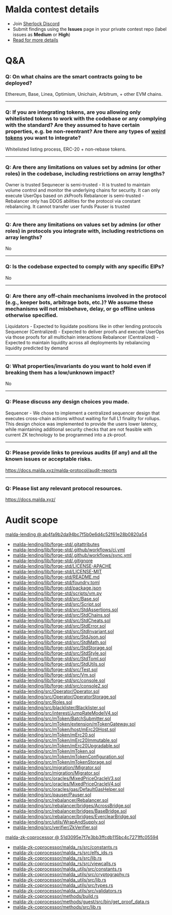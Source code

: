 # Malda contest details

- Join [Sherlock Discord](https://discord.gg/MABEWyASkp)
- Submit findings using the **Issues** page in your private contest repo (label issues as **Medium** or **High**)
- [Read for more details](https://docs.sherlock.xyz/audits/watsons)

# Q&A

### Q: On what chains are the smart contracts going to be deployed?
Ethereum, Base, Linea, Optimism, Unichain, Arbitrum, + other EVM chains. 
___

### Q: If you are integrating tokens, are you allowing only whitelisted tokens to work with the codebase or any complying with the standard? Are they assumed to have certain properties, e.g. be non-reentrant? Are there any types of [weird tokens](https://github.com/d-xo/weird-erc20) you want to integrate?
Whitelisted listing process, ERC-20 + non-rebase tokens. 
___

### Q: Are there any limitations on values set by admins (or other roles) in the codebase, including restrictions on array lengths?
Owner is trusted
Sequnecer is semi-trusted - It is trusted to maintain volume control and monitor the underlying chains for security. It can only execute UserOps based on zkProofs
Rebalancer is semi-trusted - Rebalancer only has DDOS abilities for the protocol via constant rebalancing. It cannot transfer user funds
Pauser is trusted
___

### Q: Are there any limitations on values set by admins (or other roles) in protocols you integrate with, including restrictions on array lengths?
No
___

### Q: Is the codebase expected to comply with any specific EIPs?
No
___

### Q: Are there any off-chain mechanisms involved in the protocol (e.g., keeper bots, arbitrage bots, etc.)? We assume these mechanisms will not misbehave, delay, or go offline unless otherwise specified.
Liquidators - Expected to liquidate positions like in other lending protocols
Sequencer (Centralized) - Expected to deliver proofs and execute UserOps via those proofs for all multichain interactions
Rebalancer (Centralized) - Expected to maintain liquidity across all deployments by rebalancing liquidity predicted by demand

___

### Q: What properties/invariants do you want to hold even if breaking them has a low/unknown impact?
No
___

### Q: Please discuss any design choices you made.
Sequencer - We chose to implement a centralized sequencer design that executes cross-chain actions without waiting for full L1 finality for rollups. This design choice was implemented to provide the users lower latency, while maintaining additional security checks that are not feasible with current ZK technology to be programmed into a zk-proof. 
___

### Q: Please provide links to previous audits (if any) and all the known issues or acceptable risks.
https://docs.malda.xyz/malda-protocol/audit-reports
___

### Q: Please list any relevant protocol resources.
https://docs.malda.xyz/



# Audit scope

[malda-lending @ ab4fa9b2da94bc7f5b0e6d4c52f61e28b0820a54](https://github.com/malda-protocol/malda-lending/tree/ab4fa9b2da94bc7f5b0e6d4c52f61e28b0820a54)
- [malda-lending/lib/forge-std/.gitattributes](malda-lending/lib/forge-std/.gitattributes)
- [malda-lending/lib/forge-std/.github/workflows/ci.yml](malda-lending/lib/forge-std/.github/workflows/ci.yml)
- [malda-lending/lib/forge-std/.github/workflows/sync.yml](malda-lending/lib/forge-std/.github/workflows/sync.yml)
- [malda-lending/lib/forge-std/.gitignore](malda-lending/lib/forge-std/.gitignore)
- [malda-lending/lib/forge-std/LICENSE-APACHE](malda-lending/lib/forge-std/LICENSE-APACHE)
- [malda-lending/lib/forge-std/LICENSE-MIT](malda-lending/lib/forge-std/LICENSE-MIT)
- [malda-lending/lib/forge-std/README.md](malda-lending/lib/forge-std/README.md)
- [malda-lending/lib/forge-std/foundry.toml](malda-lending/lib/forge-std/foundry.toml)
- [malda-lending/lib/forge-std/package.json](malda-lending/lib/forge-std/package.json)
- [malda-lending/lib/forge-std/scripts/vm.py](malda-lending/lib/forge-std/scripts/vm.py)
- [malda-lending/lib/forge-std/src/Base.sol](malda-lending/lib/forge-std/src/Base.sol)
- [malda-lending/lib/forge-std/src/Script.sol](malda-lending/lib/forge-std/src/Script.sol)
- [malda-lending/lib/forge-std/src/StdAssertions.sol](malda-lending/lib/forge-std/src/StdAssertions.sol)
- [malda-lending/lib/forge-std/src/StdChains.sol](malda-lending/lib/forge-std/src/StdChains.sol)
- [malda-lending/lib/forge-std/src/StdCheats.sol](malda-lending/lib/forge-std/src/StdCheats.sol)
- [malda-lending/lib/forge-std/src/StdError.sol](malda-lending/lib/forge-std/src/StdError.sol)
- [malda-lending/lib/forge-std/src/StdInvariant.sol](malda-lending/lib/forge-std/src/StdInvariant.sol)
- [malda-lending/lib/forge-std/src/StdJson.sol](malda-lending/lib/forge-std/src/StdJson.sol)
- [malda-lending/lib/forge-std/src/StdMath.sol](malda-lending/lib/forge-std/src/StdMath.sol)
- [malda-lending/lib/forge-std/src/StdStorage.sol](malda-lending/lib/forge-std/src/StdStorage.sol)
- [malda-lending/lib/forge-std/src/StdStyle.sol](malda-lending/lib/forge-std/src/StdStyle.sol)
- [malda-lending/lib/forge-std/src/StdToml.sol](malda-lending/lib/forge-std/src/StdToml.sol)
- [malda-lending/lib/forge-std/src/StdUtils.sol](malda-lending/lib/forge-std/src/StdUtils.sol)
- [malda-lending/lib/forge-std/src/Test.sol](malda-lending/lib/forge-std/src/Test.sol)
- [malda-lending/lib/forge-std/src/Vm.sol](malda-lending/lib/forge-std/src/Vm.sol)
- [malda-lending/lib/forge-std/src/console.sol](malda-lending/lib/forge-std/src/console.sol)
- [malda-lending/lib/forge-std/src/console2.sol](malda-lending/lib/forge-std/src/console2.sol)
- [malda-lending/src/Operator/Operator.sol](malda-lending/src/Operator/Operator.sol)
- [malda-lending/src/Operator/OperatorStorage.sol](malda-lending/src/Operator/OperatorStorage.sol)
- [malda-lending/src/Roles.sol](malda-lending/src/Roles.sol)
- [malda-lending/src/blacklister/Blacklister.sol](malda-lending/src/blacklister/Blacklister.sol)
- [malda-lending/src/interest/JumpRateModelV4.sol](malda-lending/src/interest/JumpRateModelV4.sol)
- [malda-lending/src/mToken/BatchSubmitter.sol](malda-lending/src/mToken/BatchSubmitter.sol)
- [malda-lending/src/mToken/extension/mTokenGateway.sol](malda-lending/src/mToken/extension/mTokenGateway.sol)
- [malda-lending/src/mToken/host/mErc20Host.sol](malda-lending/src/mToken/host/mErc20Host.sol)
- [malda-lending/src/mToken/mErc20.sol](malda-lending/src/mToken/mErc20.sol)
- [malda-lending/src/mToken/mErc20Immutable.sol](malda-lending/src/mToken/mErc20Immutable.sol)
- [malda-lending/src/mToken/mErc20Upgradable.sol](malda-lending/src/mToken/mErc20Upgradable.sol)
- [malda-lending/src/mToken/mToken.sol](malda-lending/src/mToken/mToken.sol)
- [malda-lending/src/mToken/mTokenConfiguration.sol](malda-lending/src/mToken/mTokenConfiguration.sol)
- [malda-lending/src/mToken/mTokenStorage.sol](malda-lending/src/mToken/mTokenStorage.sol)
- [malda-lending/src/migration/IMigrator.sol](malda-lending/src/migration/IMigrator.sol)
- [malda-lending/src/migration/Migrator.sol](malda-lending/src/migration/Migrator.sol)
- [malda-lending/src/oracles/MixedPriceOracleV3.sol](malda-lending/src/oracles/MixedPriceOracleV3.sol)
- [malda-lending/src/oracles/MixedPriceOracleV4.sol](malda-lending/src/oracles/MixedPriceOracleV4.sol)
- [malda-lending/src/oracles/gas/DefaultGasHelper.sol](malda-lending/src/oracles/gas/DefaultGasHelper.sol)
- [malda-lending/src/pauser/Pauser.sol](malda-lending/src/pauser/Pauser.sol)
- [malda-lending/src/rebalancer/Rebalancer.sol](malda-lending/src/rebalancer/Rebalancer.sol)
- [malda-lending/src/rebalancer/bridges/AcrossBridge.sol](malda-lending/src/rebalancer/bridges/AcrossBridge.sol)
- [malda-lending/src/rebalancer/bridges/BaseBridge.sol](malda-lending/src/rebalancer/bridges/BaseBridge.sol)
- [malda-lending/src/rebalancer/bridges/EverclearBridge.sol](malda-lending/src/rebalancer/bridges/EverclearBridge.sol)
- [malda-lending/src/utils/WrapAndSupply.sol](malda-lending/src/utils/WrapAndSupply.sol)
- [malda-lending/src/verifier/ZkVerifier.sol](malda-lending/src/verifier/ZkVerifier.sol)

[malda-zk-coprocessor @ 51d3095e7f7e3bb3ffcdb115bc4c7271ffc05594](https://github.com/malda-protocol/malda-zk-coprocessor/tree/51d3095e7f7e3bb3ffcdb115bc4c7271ffc05594)
- [malda-zk-coprocessor/malda_rs/src/constants.rs](malda-zk-coprocessor/malda_rs/src/constants.rs)
- [malda-zk-coprocessor/malda_rs/src/elfs_ids.rs](malda-zk-coprocessor/malda_rs/src/elfs_ids.rs)
- [malda-zk-coprocessor/malda_rs/src/lib.rs](malda-zk-coprocessor/malda_rs/src/lib.rs)
- [malda-zk-coprocessor/malda_rs/src/viewcalls.rs](malda-zk-coprocessor/malda_rs/src/viewcalls.rs)
- [malda-zk-coprocessor/malda_utils/src/constants.rs](malda-zk-coprocessor/malda_utils/src/constants.rs)
- [malda-zk-coprocessor/malda_utils/src/cryptography.rs](malda-zk-coprocessor/malda_utils/src/cryptography.rs)
- [malda-zk-coprocessor/malda_utils/src/lib.rs](malda-zk-coprocessor/malda_utils/src/lib.rs)
- [malda-zk-coprocessor/malda_utils/src/types.rs](malda-zk-coprocessor/malda_utils/src/types.rs)
- [malda-zk-coprocessor/malda_utils/src/validators.rs](malda-zk-coprocessor/malda_utils/src/validators.rs)
- [malda-zk-coprocessor/methods/build.rs](malda-zk-coprocessor/methods/build.rs)
- [malda-zk-coprocessor/methods/guest/src/bin/get_proof_data.rs](malda-zk-coprocessor/methods/guest/src/bin/get_proof_data.rs)
- [malda-zk-coprocessor/methods/src/lib.rs](malda-zk-coprocessor/methods/src/lib.rs)


